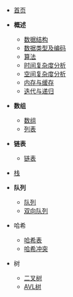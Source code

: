 - [首页](README.md)
- **概述**
  - [数据结构](sections/概述/数据结构.md)
  - [数据类型及编码](sections/概述/数据类型及编码.md)
  - [算法](sections/概述/算法.md)
  - [时间复杂度分析](sections/概述/时间复杂度分析.md)
  - [空间复杂度分析](sections/概述/空间复杂度分析.md)
  - [内存与缓存](sections/概述/内存与缓存.md)
  - [迭代与递归](sections/概述/迭代与递归.md)
- **数组**
  - [数组](sections/数组/1.数组.md)
  - [列表](sections/数组/2.列表.md)
- **链表**
  - [链表](sections/链表/1.链表.md)
- [栈](sections/栈/栈.md)
- **队列**
  - [队列](sections/队列/队列.md)
  - [双向队列](sections/队列/双向队列.md)

- 哈希
  - [哈希表](sections/哈希/哈希表.md)
  - [哈希冲突](sections/哈希/哈希冲突.md)

- 树
  - [二叉树](sections/树/二叉树.md)
  - [AVL树](sections/树/AVL树.md)

